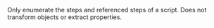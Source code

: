 Only enumerate the steps and referenced steps of a script. Does not transform objects or extract properties.